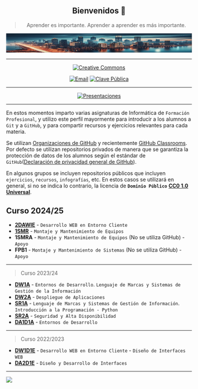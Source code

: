 <div align="center">

## Bienvenidos 👋

> Aprender es importante. Aprender a aprender es más importante.

![Tech](/img/cityIAmin.png)

---

[![Creative Commons](https://img.shields.io/badge/License-CC%20BY%204.0-lightgrey)](https://creativecommons.org/licenses/by/4.0/)

[![Email](https://img.shields.io/badge/Email-Contact-red?logo=gmail)](mailto:&#106;&#111;&#115;&#101;&#97;&#104;&#101;&#114;&#97;&#115;&#64;&#112;&#109;&#46;&#109;&#101;)
[![Clave Pública](https://img.shields.io/badge/Public%20Key-Download-blue)](https://gist.github.com/joanh/1161dbd51372a6647f840068db4382c9)

---

[![Presentaciones](https://img.shields.io/badge/Presentaciones-Docs-green?logo=google-drive)](https://presentacionesdaw.netlify.app/)

---

</div>

En estos momentos imparto varias asignaturas de Informática de `Formación Profesional`, y utilizo este perfil mayormente para introducir a los alumnos a `Git` y a `GitHub`, y para compartir recursos y ejercicios relevantes para cada materia.

Se utilizan [Organizaciones de GitHub](https://docs.github.com/es/organizations)  y recientemente [GitHub Classrooms](https://classroom.github.com/). Por defecto se utilizan repositorios privados de manera que se garantiza la protección de datos de los alumnos según el estándar de `GitHub`([Declaración de privacidad general de GitHub](https://docs.github.com/es/site-policy/privacy-policies/github-general-privacy-statement)).

En algunos grupos se incluyen repositorios públicos que incluyen `ejercicios`, `recursos`, `infografías`, etc. En estos casos se utilizará en general, si no se indica lo contrario, la licencia de **`Dominio Público`** [**CC0 1.0 Universal**](https://creativecommons.org/publicdomain/zero/1.0/deed.es).

## Curso 2024/25

- [**2DAWIE**](https://github.com/2DAWIE) - `Desarrollo WEB en Entorno Cliente`
- [**1SMR**](https://github.com/1smrIE) - `Montaje y Mantenimiento de Equipos`
- **1SMRA** - `Montaje y Mantenimiento de Equipos` (No se utiliza GitHub) - `Apoyo`
- **FPB1** - `Montaje y Mantenimiento de Sistemas` (No se utiliza GitHub) - `Apoyo`

---

> Curso 2023/24

- [**DW1A**](https://github.com/DW1A) - `Entornos de Desarrollo`. `Lenguaje de Marcas y Sistemas de Gestión de la Información`
- [**DW2A**](https://github.com/DW2A) - `Despliegue de Aplicaciones`
- [**SR1A**](https://github.com/SR1Agrupo) - `Lenguaje de Marcas y Sistemas de Gestión de Información`. `Introducción a la Programación - Python`
- [**SR2A**](https://github.com/SR2A) - `Seguridad y Alta Disponibilidad`
- [**DA1D1A**](https://github.com/DA1D1A23) - `Entornos de Desarrollo`

---

> Curso 2022/2023

- [**DW1D1E**](https://github.com/DW1D1E) - `Desarrollo WEB en Entorno Cliente` - `Diseño de Interfaces WEB`
- [**DA2D1E**](https://github.com/DA2D1E-B2-IES-Clara-del-Rey) - `Diseño y Desarrollo de Interfaces`

---

![](https://komarev.com/ghpvc/?username=joanh&color=green)
